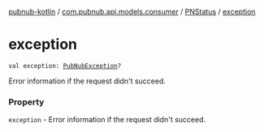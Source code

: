 [pubnub-kotlin](../../index.md) / [com.pubnub.api.models.consumer](../index.md) / [PNStatus](index.md) / [exception](./exception.md)

# exception

`val exception: `[`PubNubException`](../../com.pubnub.api/-pub-nub-exception/index.md)`?`

Error information if the request didn't succeed.

### Property

`exception` - Error information if the request didn't succeed.